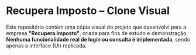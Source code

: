 # Recupera Imposto – Clone Visual

Este repositório contém uma cópia visual do projeto que desenvolvi para a empresa **"Recupera Imposto"**, criada para fins de estudo e demonstração. **Nenhuma funcionalidade real de login ou consulta é implementada**, sendo apenas a interface (UI) replicada.

